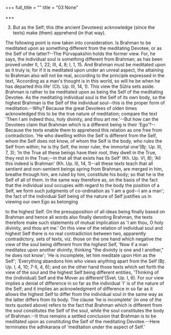+++
full_title = ""
title = "03 None"

+++


3. But as the Self; this (the ancient Devotees) acknowledge (since the texts) make (them) apprehend (in that way).

The following point is now taken into consideration. Is Brahman to be meditated upon as something different from the meditating Devotee, or as the Self of the latter?--The Pūrvapakshin holds the former view. For, he says, the individual soul is something different from Brahman; as has been proved under II, 1, 22; III, 4, 8; I, 1, 15. And Brahman must be meditated upon as it truly is; for if it is meditated upon under an unreal aspect, the attaining to Brahman also will not be real, according to the principle expressed in the text, 'According as a man's thought is in this world, so will he be when he has departed this life' (Cḥ. Up. III, 14, 1). This view the Sūtra sets aside. Brahman is rather to be meditated upon as being the Self of the meditating Devotee. As the meditating individual soul is the Self of its own body, so the highest Brahman is the Self of the individual soul--this is the proper form of meditation.--Why? Because the great Devotees of olden times acknowledged this to be the true nature of meditation; compare the text 'Then I am indeed thou, holy divinity, and thou art me.'--But how can the Devotees claim that Brahman which is a different being is their 'Ego'?--Because the texts enable them to apprehend this relation as one free from contradiction. 'He who dwelling within the Self is different from the Self, whom the Self does not know, of whom the Self is the body, who rules the Self from within; he is thy Self, the inner ruler, the immortal one'(Br̥. Up. III, 7, 3); 'In the True all these beings have their root, they dwell in the True, they rest in the True;--in that all that exists has its Self' (Kh. Up. VI, 8); 'All this indeed is Brahman' (Kh. Up. III, 14, 1)--all these texts teach that all sentient and non-sentient beings spring from Brahman, are merged in him, breathe through him, are ruled by him, constitute his body; so that he is the Self of all of them. In the same way therefore as, on the basis of the fact that the individual soul occupies with regard to the body the position of a Self, we form such judgments of co-ordination as 'I am a god--I am a man'; the fact of the individual Self being of the nature of Self justifies us in viewing our own Ego as belonging

to the highest Self. On the presupposition of all ideas being finally based on Brahman and hence all words also finally denoting Brahman, the texts therefore make such statements of mutual implication as 'I am thou, O holy divinity, and thou art me.' On this view of the relation of individual soul and highest Self there is no real contradiction between two, apparently contradictory, sets of texts, viz. those on the one hand which negative the view of the soul being different from the highest Self, 'Now if a man meditates upon another divinity, thinking "the divinity is one and I another," he does not know'; 'He is incomplete, let him meditate upon Him as the Self'; 'Everything abandons him who views anything apart from the Self (Br̥. Up. I, 4, 10; 7-II, 4, 6); and on the other hand those texts which set forth the view of the soul and the highest Self being different entities, 'Thinking of the (individual) Self and the Mover as different'(Śvet. Up. I, 6). For our view implies a denial of difference in so far as the individual 'I' is of the nature of the Self; and it implies an acknowledgment of difference in so far as it allows the highest Self to differ from the individual soul in the same way as the latter differs from its body. The clause 'he is incomplete' (in one of the texts quoted above) refers to the fact that Brahman which is different from the soul constitutes the Self of the soul, while the soul constitutes the body of Brahman.--It thus remains a settled conclusion that Brahman is to be meditated upon as constituting the Self of the meditating Devotee.--Here terminates the adhikaraṇa of 'meditation under the aspect of Self.'

